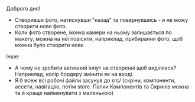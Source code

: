 Доброго дня!

- Створивши фото, натиснувши "назад" та повернувшись - я не можу створити нове фото.
- Коли фото створене, іконка камери на ньому залишається по макету, можна на неї повісити, наприклад, прибирання фото, щоб можна було створити нове






Інше:

- А чому не зробити активний інпут на створенні щоб виділявся? Наприклад, колір бордеру змінити як на вході.
- Я б всеж всі робочі файли засунув до src/ (скріни, компоненти, ассети, навігацію, потім store. Папки Компонентів та Скринів можна та й краще найменувати з маленькою)

